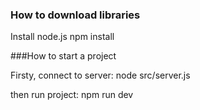 ### How to download libraries
Install node.js
npm install 

###How to start a project

Firsty, connect to server:
node src/server.js

then run project: npm run dev

